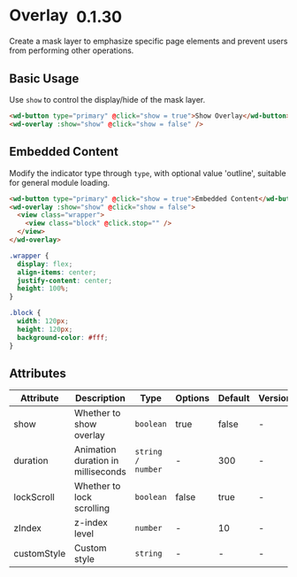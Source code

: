 # Overlay <el-tag text style="vertical-align: middle;margin-left:8px;" effect="plain">0.1.30</el-tag>

Create a mask layer to emphasize specific page elements and prevent users from performing other operations.

## Basic Usage

Use `show` to control the display/hide of the mask layer.

```html
<wd-button type="primary" @click="show = true">Show Overlay</wd-button>
<wd-overlay :show="show" @click="show = false" />
```

## Embedded Content

Modify the indicator type through `type`, with optional value 'outline', suitable for general module loading.

```html
<wd-button type="primary" @click="show = true">Embedded Content</wd-button>
<wd-overlay :show="show" @click="show = false">
  <view class="wrapper">
    <view class="block" @click.stop="" />
  </view>
</wd-overlay>
```

```scss
.wrapper {
  display: flex;
  align-items: center;
  justify-content: center;
  height: 100%;
}

.block {
  width: 120px;
  height: 120px;
  background-color: #fff;
}
```

## Attributes

| Attribute   | Description            | Type              | Options | Default | Version |
|-------------|------------------------|-------------------|---------|---------|----------|
| show        | Whether to show overlay| `boolean`         | true    | false   | -        |
| duration    | Animation duration in milliseconds | `string / number` | -     | 300     | -        |
| lockScroll  | Whether to lock scrolling | `boolean`      | false   | true    | -        |
| zIndex      | z-index level         | `number`          | -       | 10      | -        |
| customStyle | Custom style          | `string`          | -       | -       | -        |
